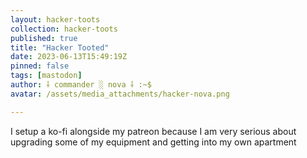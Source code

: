 ```yaml
---
layout: hacker-toots
collection: hacker-toots
published: true
title: "Hacker Tooted"
date: 2023-06-13T15:49:19Z
pinned: false
tags: [mastodon]
author: ⸸ commander ░ nova ⸸ :~$
avatar: /assets/media_attachments/hacker-nova.png

---
```


<p>I setup a ko-fi alongside my patreon because I am very serious about upgrading some of my equipment and getting into my own apartment</p>


